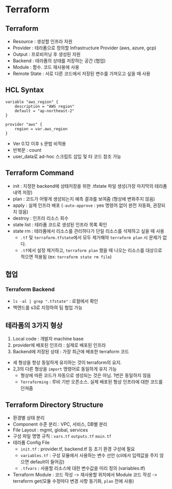 # Terraform

## Terraform
- Resource : 생성할 인프라 자원
- Provider : 테라폼으로 정의할 Infrastructure Provider (aws, azure, gcp)
- Output : 프로비저닝 후 생성된 자원
- Backend : 테라폼의 상태를 저장하는 공간 (협업)
- Module : 함수. 코드 재사용에 사용
- Remote State : 서로 다른 코드에서 저장된 변수를 가져오고 싶을 때 사용

## HCL Syntax 
```
variable "aws_region" {
    description = "AWS region"
    default = "ap-northeast-2"
}

provider "aws" {
    region = var.aws_region
}
```

- Ver 0.12 이후 `$` 문법 비적용
- 반복문 : count
- user_data로 ad-hoc 스크립트 삽입 및 타 코드 참조 가능

## Terraform Command
- init : 지정한 backend에 상태저장을 위한 .tfstate 파일 생성(가장 마지막의 테라폼 내역 저장)
- plan : 코드가 어떻게 생성되는지 예측 결과를 보여줌 (형상에 변화주지 않음)
- apply : 실제 인프라 배포 (`-auto-approve` : yes 명령어 없이 완전 자동화, 권장되지 않음)
- destroy : 인프라 리소스 회수
- state list : 테라폼 코드로 생성된 인프라 목록 확인
- state rm : 테라폼에서 리소스를 관리하다가 단일 리소스를 삭제하고 싶을 때 사용
    - `.tf` 및 `terraform.tfstate`에서 모두 제거해야 `terraform plan` 시 문제가 없다.
    - `.tf`에서 설정 제거하고, `terraform plan` 했을 때 나오는 리소스를 대상으로 적으면 적용됨 (ex: `terraform state rm file`) 

## 협업

### Terraform Backend
- `ls -al | grep ".tfstate"` : 로컬에서 확인
- 백엔드를 s3로 지정하여 팀 협업 가능

## 테라폼의 3가지 형상
1. Local code : 개발자 machine base
2. provider에 배포된 인프라 : 실제로 배포된 인프라
3. Backend에 저장된 상태 : 가장 최근에 배포한 terraform 코드

- 세 형상을 항상 동일하게 유지하는 것이 terraform의 요지. 
- 2,3의 다른 형상을 `import` 명령어로 동일하게 유지 가능
    - 형상에 따른 코드가 자동으로 생성되는 것은 아님. 1번은 동일하지 않음
    - `Terraforming` : 루비 기반 오픈소스. 실제 배포된 형상 인프라에 대한 코드를 던져줌

## Terraform Directory Structure
- 환경별 상태 분리
- Component 수준 분리 : VPC, 서비스, DB별 분리
- File Layout : mgmt, global, services
- 구성 파일 명명 규칙 : `vars.tf` `outputs.tf` `main.tf`
- 테라폼 Config File
    - `init.tf` : provider.tf, backend.tf 등 초기 환경 구성에 필요
    - `variables.tf` : 구성 모듈에서 사용하는 변수 선언 (cli에서 입력값을 주지 않으면 default이 들어감)
    - `.tfvars` : 사용할 리소스에 대한 변수값을 미리 정의 (variables.tf)
- Terraform Module : 코드 작성 -> 재사용할 위치에서 Module 코드 작성 -> terraform get(모듈 수정마다 변경 사항 동기화, `plan` 전에 사용) 
